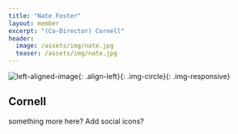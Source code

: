 ```yaml
---
title: "Nate Foster"
layout: member
excerpt: "(Co-Director) Cornell"
header:
  image: /assets/img/nate.jpg 
  teaser: /assets/img/nate.jpg
---
```


![left-aligned-image](../../assets/img/nate.jpg){: .align-left}{: .img-circle}{: .img-responsive} 
## Cornell

something more here? Add social icons?
